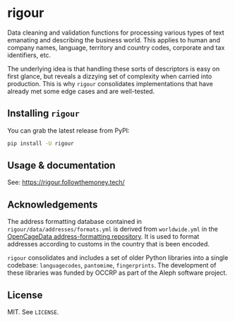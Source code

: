 # rigour

Data cleaning and validation functions for processing various types of text emanating and describing the business world. This applies to human and company names, language, territory
and country codes, corporate and tax identifiers, etc.

The underlying idea is that handling these sorts of descriptors is easy on first glance, but reveals a dizzying set of complexity when carried into production. This is why `rigour` consolidates implementations that have already met some edge cases and are well-tested.

## Installing `rigour`

You can grab the latest release from PyPI:

```bash
pip install -U rigour
```

## Usage & documentation 

See: https://rigour.followthemoney.tech/

## Acknowledgements

The address formatting database contained in `rigour/data/addresses/formats.yml` is derived from `worldwide.yml` in the [OpenCageData address-formatting repository](https://github.com/OpenCageData/address-formatting). It is used to format addresses according to customs in the country that is been encoded.

`rigour` consolidates and includes a set of older Python libraries into a single codebase: `languagecodes`, `pantomime`, `fingerprints`. The development of these libraries was funded by OCCRP as part of the Aleph software project.

## License

MIT. See `LICENSE`.